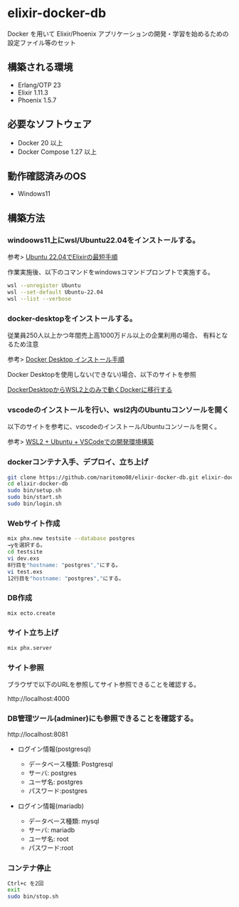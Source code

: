 # elixir-docker-db

Docker を用いて Elixir/Phoenix アプリケーションの開発・学習を始めるための設定ファイル等のセット

## 構築される環境

* Erlang/OTP 23
* Elixir 1.11.3
* Phoenix 1.5.7

## 必要なソフトウェア

* Docker 20 以上
* Docker Compose 1.27 以上

## 動作確認済みのOS

* Windows11

## 構築方法

### windoows11上にwsl/Ubuntu22.04をインストールする。

参考>
[Ubuntu 22.04でElixirの最短手順](https://qiita.com/piacerex/items/01e89435af0f7a454ad2)

作業実施後、以下のコマンドをwindowsコマンドプロンプトで実施する。

```bash
wsl --unregister Ubuntu
wsl --set-default Ubuntu-22.04
wsl --list --verbose
```

### docker-desktopをインストールする。

従業員250人以上かつ年間売上高1000万ドル以上の企業利用の場合、
有料となるため注意

参考>
[Docker Desktop インストール手順](https://qiita.com/R_R/items/a09fab09ce9fa9e905c5)

Docker Desktopを使用しない(できない)場合、以下のサイトを参照

[DockerDesktopからWSL2上のみで動くDockerに移行する](https://zenn.dev/taiga533/articles/11f1b21ef4a5ff)

### vscodeのインストールを行い、wsl2内のUbuntuコンソールを開く

以下のサイトを参考に、vscodeのインストール/Ubuntuコンソールを開く。

参考>
[WSL2 + Ubuntu + VSCodeでの開発環境構築](https://qiita.com/zaburo/items/27b5b819fae2bde97a3b)

### dockerコンテナ入手、デプロイ、立ち上げ

```bash
git clone https://github.com/naritomo08/elixir-docker-db.git elixir-docker-db
cd elixir-docker-db
sudo bin/setup.sh
sudo bin/start.sh
sudo bin/login.sh
```

### Webサイト作成

```bash
mix phx.new testsite --database postgres
→yを選択する。
cd testsite
vi dev.exs
8行目を"hostname: "postgres","にする。
vi test.exs
12行目を"hostname: "postgres","にする。

```

### DB作成

```bash
mix ecto.create
```

### サイト立ち上げ

```bash
mix phx.server
```

### サイト参照

ブラウザで以下のURLを参照してサイト参照できることを確認する。

http://localhost:4000

### DB管理ツール(adminer)にも参照できることを確認する。

http://localhost:8081

* ログイン情報(postgresql)
  - データベース種類: Postgresql
  - サーバ: postgres
  - ユーザ名: postgres
  - パスワード:postgres
  
* ログイン情報(mariadb)
  - データベース種類: mysql
  - サーバ: mariadb
  - ユーザ名: root
  - パスワード:root

### コンテナ停止

```bash
Ctrl+c を2回
exit
sudo bin/stop.sh
```
